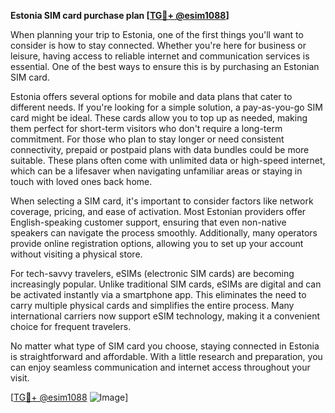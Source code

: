 **Estonia SIM card purchase plan [[TG💪+ @esim1088](https://t.me/s/esim1088)]**

When planning your trip to Estonia, one of the first things you'll want to consider is how to stay connected. Whether you're here for business or leisure, having access to reliable internet and communication services is essential. One of the best ways to ensure this is by purchasing an Estonian SIM card. 

Estonia offers several options for mobile and data plans that cater to different needs. If you're looking for a simple solution, a pay-as-you-go SIM card might be ideal. These cards allow you to top up as needed, making them perfect for short-term visitors who don't require a long-term commitment. For those who plan to stay longer or need consistent connectivity, prepaid or postpaid plans with data bundles could be more suitable. These plans often come with unlimited data or high-speed internet, which can be a lifesaver when navigating unfamiliar areas or staying in touch with loved ones back home.

When selecting a SIM card, it's important to consider factors like network coverage, pricing, and ease of activation. Most Estonian providers offer English-speaking customer support, ensuring that even non-native speakers can navigate the process smoothly. Additionally, many operators provide online registration options, allowing you to set up your account without visiting a physical store.

For tech-savvy travelers, eSIMs (electronic SIM cards) are becoming increasingly popular. Unlike traditional SIM cards, eSIMs are digital and can be activated instantly via a smartphone app. This eliminates the need to carry multiple physical cards and simplifies the entire process. Many international carriers now support eSIM technology, making it a convenient choice for frequent travelers.

No matter what type of SIM card you choose, staying connected in Estonia is straightforward and affordable. With a little research and preparation, you can enjoy seamless communication and internet access throughout your visit.

[[TG💪+ @esim1088](https://t.me/s/esim1088) ![Image](https://i.postimg.cc/Y0z9fWf4/image.png)]